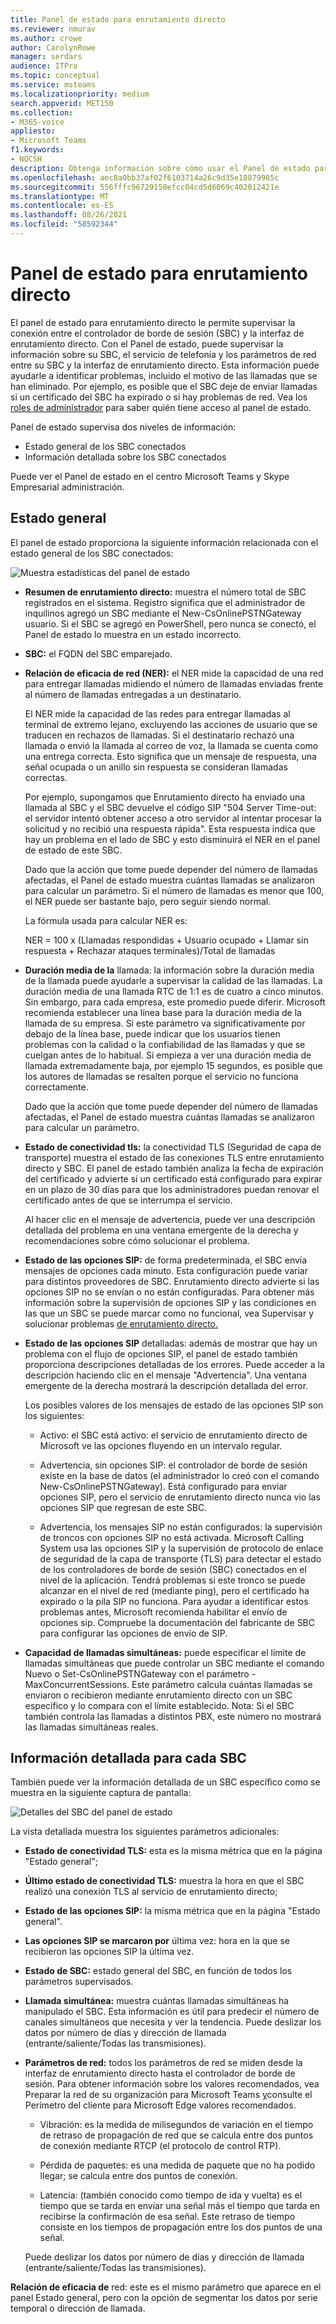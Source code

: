 ```yaml
---
title: Panel de estado para enrutamiento directo
ms.reviewer: nmurav
ms.author: crowe
author: CarolynRowe
manager: serdars
audience: ITPro
ms.topic: conceptual
ms.service: msteams
ms.localizationpriority: medium
search.appverid: MET150
ms.collection:
- M365-voice
appliesto:
- Microsoft Teams
f1.keywords:
- NOCSH
description: Obtenga información sobre cómo usar el Panel de estado para supervisar la conexión entre el controlador de borde de sesión y el enrutamiento directo.
ms.openlocfilehash: aec8a0bb37af02f6103714a26c9d35e18879985c
ms.sourcegitcommit: 556fffc96729150efcc04cd5d6069c402012421e
ms.translationtype: MT
ms.contentlocale: es-ES
ms.lasthandoff: 08/26/2021
ms.locfileid: "58592344"
---
```

# <a name="health-dashboard-for-direct-routing"></a>Panel de estado para enrutamiento directo

El panel de estado para enrutamiento directo le permite supervisar la conexión entre el controlador de borde de sesión (SBC) y la interfaz de enrutamiento directo.  Con el Panel de estado, puede supervisar la información sobre su SBC, el servicio de telefonía y los parámetros de red entre su SBC y la interfaz de enrutamiento directo. Esta información puede ayudarle a identificar problemas, incluido el motivo de las llamadas que se han eliminado. Por ejemplo, es posible que el SBC deje de enviar llamadas si un certificado del SBC ha expirado o si hay problemas de red. Vea los [roles de administrador](using-admin-roles.md) para saber quién tiene acceso al panel de estado.

Panel de estado supervisa dos niveles de información:

- Estado general de los SBC conectados
- Información detallada sobre los SBC conectados

Puede ver el Panel de estado en el centro Microsoft Teams y Skype Empresarial administración.

## <a name="overall-health"></a>Estado general

El panel de estado proporciona la siguiente información relacionada con el estado general de los SBC conectados:

 ![Muestra estadísticas del panel de estado](media/direct-routing-dashboard-stats1.png)

- **Resumen de enrutamiento directo:** muestra el número total de SBC registrados en el sistema. Registro significa que el administrador de inquilinos agregó un SBC mediante el New-CsOnlinePSTNGateway usuario. Si el SBC se agregó en PowerShell, pero nunca se conectó, el Panel de estado lo muestra en un estado incorrecto.

- **SBC:** el FQDN del SBC emparejado.

- **Relación de eficacia de red (NER):** el NER mide la capacidad de una red para entregar llamadas midiendo el número de llamadas enviadas frente al número de llamadas entregadas a un destinatario.  

   El NER mide la capacidad de las redes para entregar llamadas al terminal de extremo lejano, excluyendo las acciones de usuario que se traducen en rechazos de llamadas.  Si el destinatario rechazó una llamada o envió la llamada al correo de voz, la llamada se cuenta como una entrega correcta. Esto significa que un mensaje de respuesta, una señal ocupada o un anillo sin respuesta se consideran llamadas correctas.
  
   Por ejemplo, supongamos que Enrutamiento directo ha enviado una llamada al SBC y el SBC devuelve el código SIP "504 Server Time-out: el servidor intentó obtener acceso a otro servidor al intentar procesar la solicitud y no recibió una respuesta rápida". Esta respuesta indica que hay un problema en el lado de SBC y esto disminuirá el NER en el panel de estado de este SBC.
  
   Dado que la acción que tome puede depender del número de llamadas afectadas, el Panel de estado muestra cuántas llamadas se analizaron para calcular un parámetro. Si el número de llamadas es menor que 100, el NER puede ser bastante bajo, pero seguir siendo normal.

   La fórmula usada para calcular NER es:

   NER = 100 x (Llamadas respondidas + Usuario ocupado + Llamar sin respuesta + Rechazar ataques terminales)/Total de llamadas

- **Duración media de la** llamada: la información sobre la duración media de la llamada puede ayudarle a supervisar la calidad de las llamadas. La duración media de una llamada RTC de 1:1 es de cuatro a cinco minutos.  Sin embargo, para cada empresa, este promedio puede diferir.  Microsoft recomienda establecer una línea base para la duración media de la llamada de su empresa. Si este parámetro va significativamente por debajo de la línea base, puede indicar que los usuarios tienen problemas con la calidad o la confiabilidad de las llamadas y que se cuelgan antes de lo habitual. Si empieza a ver una duración media de llamada extremadamente baja, por ejemplo 15 segundos, es posible que los autores de llamadas se resalten porque el servicio no funciona correctamente.

   Dado que la acción que tome puede depender del número de llamadas afectadas, el Panel de estado muestra cuántas llamadas se analizaron para calcular un parámetro.

- **Estado de conectividad tls:** la conectividad TLS (Seguridad de capa de transporte) muestra el estado de las conexiones TLS entre enrutamiento directo y SBC. El panel de estado también analiza la fecha de expiración del certificado y advierte si un certificado está configurado para expirar en un plazo de 30 días para que los administradores puedan renovar el certificado antes de que se interrumpa el servicio.

   Al hacer clic en el mensaje de advertencia, puede ver una descripción detallada del problema en una ventana emergente de la derecha y recomendaciones sobre cómo solucionar el problema.

- **Estado de las opciones SIP:** de forma predeterminada, el SBC envía mensajes de opciones cada minuto. Esta configuración puede variar para distintos proveedores de SBC. Enrutamiento directo advierte si las opciones SIP no se envían o no están configuradas. Para obtener más información sobre la supervisión de opciones SIP y las condiciones en las que un SBC se puede marcar como no funcional, vea Supervisar y solucionar problemas [de enrutamiento directo.](direct-routing-monitor-and-troubleshoot.md)

- **Estado de las opciones SIP** detalladas: además de mostrar que hay un problema con el flujo de opciones SIP, el panel de estado también proporciona descripciones detalladas de los errores. Puede acceder a la descripción haciendo clic en el mensaje "Advertencia". Una ventana emergente de la derecha mostrará la descripción detallada del error.

   Los posibles valores de los mensajes de estado de las opciones SIP son los siguientes:

    - Activo: el SBC está activo: el servicio de enrutamiento directo de Microsoft ve las opciones fluyendo en un intervalo regular.

    - Advertencia, sin opciones SIP: el controlador de borde de sesión existe en la base de datos (el administrador lo creó con el comando New-CsOnlinePSTNGateway). Está configurado para enviar opciones SIP, pero el servicio de enrutamiento directo nunca vio las opciones SIP que regresan de este SBC.

    - Advertencia, los mensajes SIP no están configurados: la supervisión de troncos con opciones SIP no está activada. Microsoft Calling System usa las opciones SIP y la supervisión de protocolo de enlace de seguridad de la capa de transporte (TLS) para detectar el estado de los controladores de borde de sesión (SBC) conectados en el nivel de la aplicación. Tendrá problemas si este tronco se puede alcanzar en el nivel de red (mediante ping), pero el certificado ha expirado o la pila SIP no funciona. Para ayudar a identificar estos problemas antes, Microsoft recomienda habilitar el envío de opciones sip. Compruebe la documentación del fabricante de SBC para configurar las opciones de envío de SIP.

- **Capacidad de llamadas simultáneas:** puede especificar el límite de llamadas simultáneas que puede controlar un SBC mediante el comando Nuevo o Set-CsOnlinePSTNGateway con el parámetro -MaxConcurrentSessions. Este parámetro calcula cuántas llamadas se enviaron o recibieron mediante enrutamiento directo con un SBC específico y lo compara con el límite establecido. Nota: Si el SBC también controla las llamadas a distintos PBX, este número no mostrará las llamadas simultáneas reales.

## <a name="detailed-information-for-each-sbc"></a>Información detallada para cada SBC

También puede ver la información detallada de un SBC específico como se muestra en la siguiente captura de pantalla:

![Detalles del SBC del panel de estado](media/direct-routing-dashboard-SBC-detail1.png)

La vista detallada muestra los siguientes parámetros adicionales:

- **Estado de conectividad TLS:** esta es la misma métrica que en la página "Estado general";

- **Último estado de conectividad TLS:** muestra la hora en que el SBC realizó una conexión TLS al servicio de enrutamiento directo;

- **Estado de las opciones SIP:** la misma métrica que en la página "Estado general".

- **Las opciones SIP se marcaron por** última vez: hora en la que se recibieron las opciones SIP la última vez.

- **Estado de SBC:** estado general del SBC, en función de todos los parámetros supervisados.

- **Llamada simultánea:** muestra cuántas llamadas simultáneas ha manipulado el SBC. Esta información es útil para predecir el número de canales simultáneos que necesita y ver la tendencia. Puede deslizar los datos por número de días y dirección de llamada (entrante/saliente/Todas las transmisiones).

- **Parámetros de red:** todos los parámetros de red se miden desde la interfaz de enrutamiento directo hasta el controlador de borde de sesión. Para obtener información sobre los valores recomendados, vea Preparar la red de su organización para Microsoft Teams [y](./prepare-network.md)consulte el Perímetro del cliente para Microsoft Edge valores recomendados.

   - Vibración: es la medida de milisegundos de variación en el tiempo de retraso de propagación de red que se calcula entre dos puntos de conexión mediante RTCP (el protocolo de control RTP).

   - Pérdida de paquetes: es una medida de paquete que no ha podido llegar; se calcula entre dos puntos de conexión.

   - Latencia: (también conocido como tiempo de ida y vuelta) es el tiempo que se tarda en enviar una señal más el tiempo que tarda en recibirse la confirmación de esa señal. Este retraso de tiempo consiste en los tiempos de propagación entre los dos puntos de una señal.

   Puede deslizar los datos por número de días y dirección de llamada (entrante/saliente/Todas las transmisiones).

**Relación de eficacia de** red: este es el mismo parámetro que aparece en el panel Estado general, pero con la opción de segmentar los datos por serie temporal o dirección de llamada.